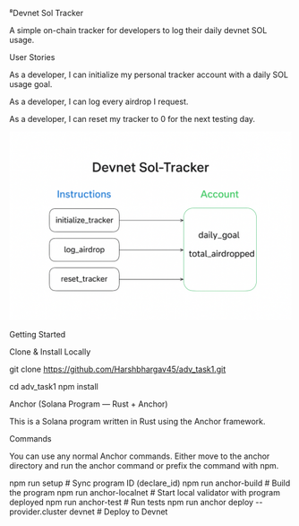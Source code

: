 ⁸Devnet Sol Tracker

A simple on-chain tracker for developers to log their daily devnet SOL usage.

User Stories

As a developer, I can initialize my personal tracker account with a daily SOL usage goal.

As a developer, I can log every airdrop I request.

As a developer, I can reset my tracker to 0 for the next testing day.


![Architecture Diagram](./Architecture.png)


Getting Started

Clone & Install Locally

git clone https://github.com/Harshbhargav45/adv_task1.git

cd adv_task1
npm install

Anchor (Solana Program — Rust + Anchor)

This is a Solana program written in Rust using the Anchor framework.

Commands

You can use any normal Anchor commands. Either move to the anchor directory and run the anchor command or prefix the command with npm.

npm run setup              # Sync program ID (declare_id)
npm run anchor-build       # Build the program
npm run anchor-localnet    # Start local validator with program deployed
npm run anchor-test        # Run tests
npm run anchor deploy --provider.cluster devnet   # Deploy to Devnet

